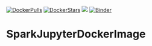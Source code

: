 [![DockerPulls](https://img.shields.io/docker/pulls/avikdatta/sparkjupyterdockerimage.svg)](https://registry.hub.docker.com/r/avikdatta/sparkjupyterdockerimage/)
[![DockerStars](https://img.shields.io/docker/stars/avikdatta/sparkjupyterdockerimage.svg)](https://registry.hub.docker.com/r/avikdatta/sparkjupyterdockerimage/)
[![](https://images.microbadger.com/badges/image/avikdatta/sparkjupyterdockerimage.svg)](https://microbadger.com/images/avikdatta/sparkjupyterdockerimage)
[![Binder](https://mybinder.org/badge_logo.svg)](https://mybinder.org/v2/gh/avikdatta/SparkJupyterDockerImage/master?urlpath=lab)
# SparkJupyterDockerImage
